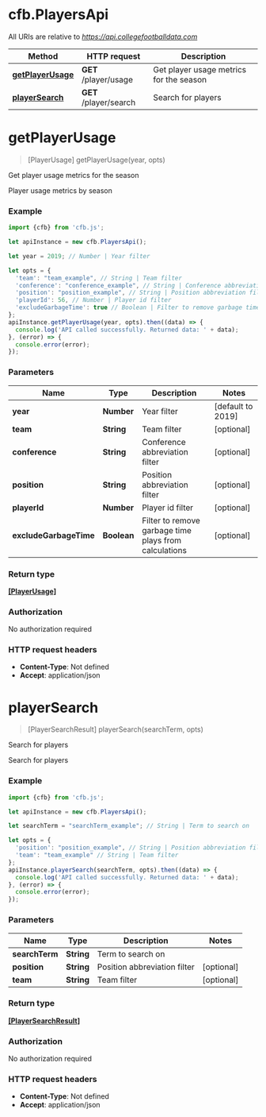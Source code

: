 # cfb.PlayersApi

All URIs are relative to *https://api.collegefootballdata.com*

Method | HTTP request | Description
------------- | ------------- | -------------
[**getPlayerUsage**](PlayersApi.md#getPlayerUsage) | **GET** /player/usage | Get player usage metrics for the season
[**playerSearch**](PlayersApi.md#playerSearch) | **GET** /player/search | Search for players


<a name="getPlayerUsage"></a>
# **getPlayerUsage**
> [PlayerUsage] getPlayerUsage(year, opts)

Get player usage metrics for the season

Player usage metrics by season

### Example
```javascript
import {cfb} from 'cfb.js';

let apiInstance = new cfb.PlayersApi();

let year = 2019; // Number | Year filter

let opts = { 
  'team': "team_example", // String | Team filter
  'conference': "conference_example", // String | Conference abbreviation filter
  'position': "position_example", // String | Position abbreviation filter
  'playerId': 56, // Number | Player id filter
  'excludeGarbageTime': true // Boolean | Filter to remove garbage time plays from calculations
};
apiInstance.getPlayerUsage(year, opts).then((data) => {
  console.log('API called successfully. Returned data: ' + data);
}, (error) => {
  console.error(error);
});

```

### Parameters

Name | Type | Description  | Notes
------------- | ------------- | ------------- | -------------
 **year** | **Number**| Year filter | [default to 2019]
 **team** | **String**| Team filter | [optional] 
 **conference** | **String**| Conference abbreviation filter | [optional] 
 **position** | **String**| Position abbreviation filter | [optional] 
 **playerId** | **Number**| Player id filter | [optional] 
 **excludeGarbageTime** | **Boolean**| Filter to remove garbage time plays from calculations | [optional] 

### Return type

[**[PlayerUsage]**](PlayerUsage.md)

### Authorization

No authorization required

### HTTP request headers

 - **Content-Type**: Not defined
 - **Accept**: application/json

<a name="playerSearch"></a>
# **playerSearch**
> [PlayerSearchResult] playerSearch(searchTerm, opts)

Search for players

Search for players

### Example
```javascript
import {cfb} from 'cfb.js';

let apiInstance = new cfb.PlayersApi();

let searchTerm = "searchTerm_example"; // String | Term to search on

let opts = { 
  'position': "position_example", // String | Position abbreviation filter
  'team': "team_example" // String | Team filter
};
apiInstance.playerSearch(searchTerm, opts).then((data) => {
  console.log('API called successfully. Returned data: ' + data);
}, (error) => {
  console.error(error);
});

```

### Parameters

Name | Type | Description  | Notes
------------- | ------------- | ------------- | -------------
 **searchTerm** | **String**| Term to search on | 
 **position** | **String**| Position abbreviation filter | [optional] 
 **team** | **String**| Team filter | [optional] 

### Return type

[**[PlayerSearchResult]**](PlayerSearchResult.md)

### Authorization

No authorization required

### HTTP request headers

 - **Content-Type**: Not defined
 - **Accept**: application/json

